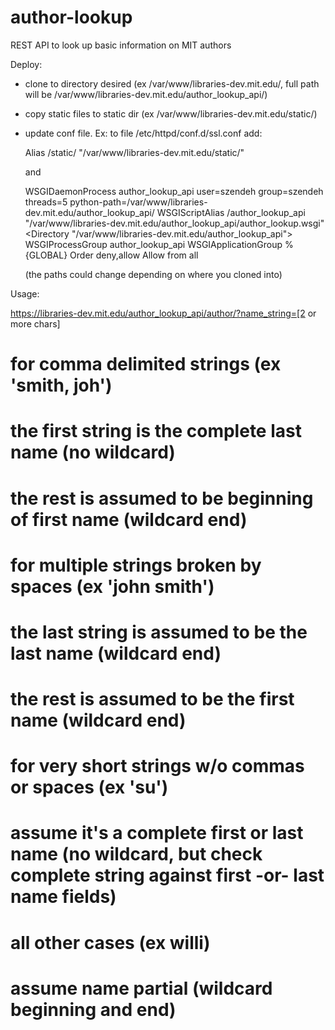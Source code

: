 # author-lookup
REST API to look up basic information on MIT authors

Deploy:

- clone to directory desired (ex /var/www/libraries-dev.mit.edu/, full path will be /var/www/libraries-dev.mit.edu/author_lookup_api/)

- copy static files to static dir (ex /var/www/libraries-dev.mit.edu/static/)

- update conf file. Ex:
    to file /etc/httpd/conf.d/ssl.conf add:
    
    Alias /static/ "/var/www/libraries-dev.mit.edu/static/"

    and 

    WSGIDaemonProcess author_lookup_api user=szendeh group=szendeh threads=5 python-path=/var/www/libraries-dev.mit.edu/author_lookup_api/
    WSGIScriptAlias /author_lookup_api "/var/www/libraries-dev.mit.edu/author_lookup_api/author_lookup.wsgi"
    <Directory "/var/www/libraries-dev.mit.edu/author_lookup_api">
       WSGIProcessGroup author_lookup_api
       WSGIApplicationGroup %{GLOBAL}
       Order deny,allow
       Allow from all
    </Directory>

    (the paths could change depending on where you cloned into)


Usage:

https://libraries-dev.mit.edu/author_lookup_api/author/?name_string=[2 or more chars]

# for comma delimited strings (ex 'smith, joh')
# the first string is the complete last name (no wildcard)
# the rest is assumed to be beginning of first name (wildcard end)

# for multiple strings broken by spaces (ex 'john smith')
# the last string is assumed to be the last name (wildcard end)
# the rest is assumed to be the first name (wildcard end)

# for very short strings w/o commas or spaces (ex 'su')
# assume it's a complete first or last name (no wildcard, but check complete string against first -or- last name fields)

# all other cases (ex willi)
# assume name partial (wildcard beginning and end)